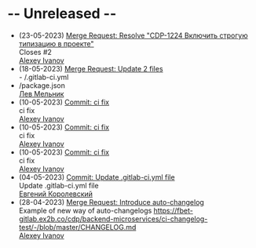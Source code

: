 
# -- Unreleased --

- (23-05-2023) [Merge Request: Resolve "CDP-1224 Включить строгую типизацию в проекте"](https://fbet-gitlab.ex2b.co/cdp/backend-microservices/nest-microservice-template/-/merge_requests/8)<br />Closes #2<br />[Alexey Ivanov](https://fbet-gitlab.ex2b.co/alexey.ivanov)<br />
- (18-05-2023) [Merge Request: Update 2 files](https://fbet-gitlab.ex2b.co/cdp/backend-microservices/nest-microservice-template/-/merge_requests/9)<br />- /.gitlab-ci.yml
- /package.json<br />[Лев Мельник](https://fbet-gitlab.ex2b.co/lev.melnik)<br />
- (10-05-2023) [Commit: ci fix](https://fbet-gitlab.ex2b.co/cdp/backend-microservices/nest-microservice-template/-/commit/829bb72af9a0b39f27442613be453637633a4b11)<br />ci fix
<br />[Alexey Ivanov](https://fbet-gitlab.ex2b.co/alexey.ivanov)<br />
- (10-05-2023) [Commit: ci fix](https://fbet-gitlab.ex2b.co/cdp/backend-microservices/nest-microservice-template/-/commit/bd1f9af247906ebb7cd6aac98f489294ddd579bb)<br />ci fix
<br />[Alexey Ivanov](https://fbet-gitlab.ex2b.co/alexey.ivanov)<br />
- (10-05-2023) [Commit: ci fix](https://fbet-gitlab.ex2b.co/cdp/backend-microservices/nest-microservice-template/-/commit/d6970c744d34d215327ae2eb946e7c5b3bd63855)<br />ci fix
<br />[Alexey Ivanov](https://fbet-gitlab.ex2b.co/alexey.ivanov)<br />
- (04-05-2023) [Commit: Update .gitlab-ci.yml file](https://fbet-gitlab.ex2b.co/cdp/backend-microservices/nest-microservice-template/-/commit/3155d256f7a9bb0860fe00d5bdb62e909502d4bd)<br />Update .gitlab-ci.yml file<br />[Евгений Королевский](https://fbet-gitlab.ex2b.co/yevgeniy.korolevskiy)<br />
- (28-04-2023) [Merge Request: Introduce auto-changelog](https://fbet-gitlab.ex2b.co/cdp/backend-microservices/nest-microservice-template/-/merge_requests/7)<br />Example of new way of auto-changelogs
https://fbet-gitlab.ex2b.co/cdp/backend-microservices/ci-changelog-test/-/blob/master/CHANGELOG.md<br />[Alexey Ivanov](https://fbet-gitlab.ex2b.co/alexey.ivanov)<br />